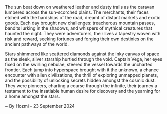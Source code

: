 
The sun beat down on weathered leather and dusty trails as the caravan lumbered across the sun-scorched plains.  The merchants, their faces etched with the hardships of the road, dreamt of distant markets and exotic goods.  Each day brought new challenges: treacherous mountain passes, bandits lurking in the shadows, and whispers of mythical creatures that haunted the night.  They were adventurers, their lives a tapestry woven with risk and reward, seeking fortunes and forging their own destinies on the ancient pathways of the world.

Stars shimmered like scattered diamonds against the inky canvas of space as the sleek, silver starship hurtled through the void.  Captain Vega, her eyes fixed on the swirling nebulae, steered the vessel towards the uncharted frontier.  Each jump into hyperspace brought with it the unknown, a chance encounter with alien civilizations, the thrill of exploring unmapped planets, and the possibility of unlocking secrets hidden amongst the cosmic dust.  They were pioneers, charting a course through the infinite, their journey a testament to the insatiable human desire for discovery and the yearning for a home amongst the stars. 

~ By Hozmi - 23 September 2024
